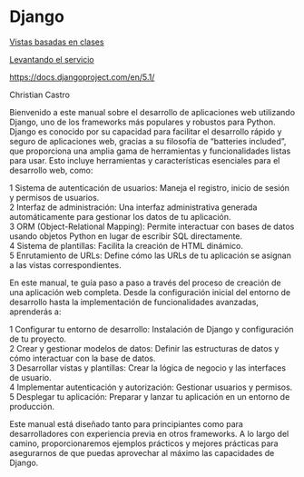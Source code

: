 # Django

[Vistas basadas en clases](https://github.com/sociologo/django/blob/main/Vistas%20basadas%20en%20clases.md)

[Levantando el servicio](https://github.com/sociologo/django/blob/main/levantando%20el%20servicio)

https://docs.djangoproject.com/en/5.1/

Christian Castro

Bienvenido a este manual sobre el desarrollo de aplicaciones web utilizando Django, uno de los frameworks más populares y robustos para Python. Django es conocido por su capacidad para facilitar el desarrollo rápido y seguro de aplicaciones web, gracias a su filosofía de “batteries included”, que proporciona una amplia gama de herramientas y funcionalidades listas para usar. Esto incluye herramientas y características esenciales para el desarrollo web, como:

1 Sistema de autenticación de usuarios: Maneja el registro, inicio de sesión y permisos de usuarios.\
2 Interfaz de administración: Una interfaz administrativa generada automáticamente para gestionar los datos de tu aplicación.\
3 ORM (Object-Relational Mapping): Permite interactuar con bases de datos usando objetos Python en lugar de escribir SQL directamente.\
4 Sistema de plantillas: Facilita la creación de HTML dinámico.\
5 Enrutamiento de URLs: Define cómo las URLs de tu aplicación se asignan a las vistas correspondientes.

En este manual, te guía paso a paso a través del proceso de creación de una aplicación web completa. Desde la configuración inicial del entorno de desarrollo hasta la implementación de funcionalidades avanzadas, aprenderás a:

1 Configurar tu entorno de desarrollo: Instalación de Django y configuración de tu proyecto.\
2 Crear y gestionar modelos de datos: Definir las estructuras de datos y cómo interactuar con la base de datos.\
3 Desarrollar vistas y plantillas: Crear la lógica de negocio y las interfaces de usuario.\
4 Implementar autenticación y autorización: Gestionar usuarios y permisos.\
5 Desplegar tu aplicación: Preparar y lanzar tu aplicación en un entorno de producción.

Este manual está diseñado tanto para principiantes como para desarrolladores con experiencia previa en otros frameworks. A lo largo del camino, proporcionaremos ejemplos prácticos y mejores prácticas para asegurarnos de que puedas aprovechar al máximo las capacidades de Django.





































